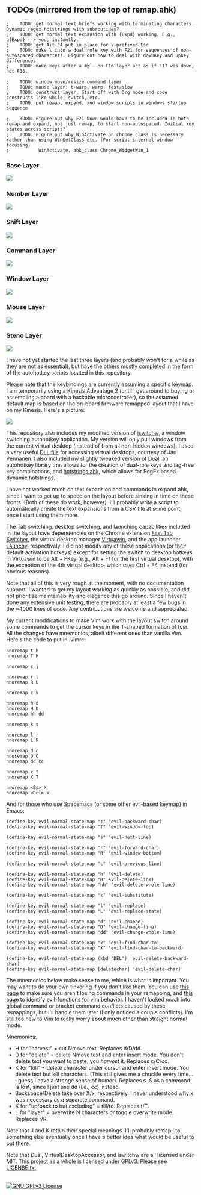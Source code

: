 ## TODOs (mirrored from the top of remap.ahk)

```
;    TODO: get normal text briefs working with terminating characters. Dynamic regex hotstrings with subroutines?
;    TODO: get normal text expansion with {Expd} working. E.g., u{Expd} --> you, instantly.
;    TODO: get Alt-F4 put in place for \-prefixed Esc
;    TODO: make \ into a dual role key with F21 for sequences of non-autospaced characters. Figure out how to deal with downKey and upKey differences 
;    TODO: make keys after a #@`~ on F16 layer act as if F17 was down, not F16.

;    TODO: window move/resize command layer
;    TODO: mouse layer: t-warp, warp, fast/slow
;    TODO: construct layer. Start off with Org mode and code constructs like while, switch, etc.
;    TODO: put remap, expand, and window scripts in windows startup sequence

;    TODO: Figure out why F21 Down would have to be included in both remap and expand, not just remap, to start non-autospaced. Initial key states across scripts?
;    TODO: Figure out why WinActivate on chrome class is necessary rather than using WinGetClass etc. (For script-internal window focusing)
;			WinActivate, ahk_class Chrome_WidgetWin_1
```

<h3>Base Layer</h3>
<img src = "https://steventammen.com/assets/images/keyboard-layouts/base.png">
<h3>Number Layer</h3>
<img src = "https://steventammen.com/assets/images/keyboard-layouts/num.png">
<h3>Shift Layer</h3>
<img src = "https://steventammen.com/assets/images/keyboard-layouts/shift.png">
<h3>Command Layer</h3>
<img src = "https://steventammen.com/assets/images/keyboard-layouts/command.png">
<h3>Window Layer</h3>
<img src = "https://steventammen.com/assets/images/keyboard-layouts/window.png">
<h3>Mouse Layer</h3>
<img src = "https://steventammen.com/assets/images/keyboard-layouts/mouse.png">
<h3>Steno Layer</h3>
<img src = "https://steventammen.com/assets/images/keyboard-layouts/steno.png">
<br/>

I have not yet started the last three layers (and probably won't for a while as they are not as essential), but have the others mostly completed in the form of the autohotkey scripts located in this repository.

Please note that the keybindings are currently assuming a specific keymap. I am temporarily using a Kinesis Advantage 2 (until I get around to buying or assembling a board with a hackable microcontroller), so the assumed default map is based on the on-board firmware remapped layout that I have on my Kinesis. Here's a picture:

<img src = "https://steventammen.com/assets/images/keyboard-layouts/kinesis.png"><br/>

This repository also includes my modified version of [iswitchw](https://github.com/tvjg/iswitchw), a window switching autohotkey application. My version will only pull windows from the current virtual desktop (instead of from all non-hidden windows). I used a very useful [DLL file](https://github.com/Ciantic/VirtualDesktopAccessor) for accessing virtual desktops, courtesy of Jari Pennanen. I also included my slightly tweaked version of [Dual](https://github.com/lydell/dual), an autohotkey library that allows for the creation of dual-role keys and lag-free key combinations, and [hotstrings.ahk](https://autohotkey.com/board/topic/114764-regex-dynamic-hotstrings/), which allows for RegEx based dynamic hotstrings.

I have not worked much on text expansion and commands in expand.ahk, since I want to get up to speed on the layout before sinking in time on these fronts. (Both of these do work, however). I'll probably write a script to automatically create the text expansions from a CSV file at some point, once I start using them more.

The Tab switching, desktop switching, and launching capabilities included in the layout have dependencies on the Chrome extension [Fast Tab Switcher](https://chrome.google.com/webstore/detail/fast-tab-switcher/jkhfenkikopkkpboaipgllclaaehgpjf), the virtual desktop manager [Virtuawin](http://virtuawin.sourceforge.net/), and the app launcher [Launchy](http://www.launchy.net/), respectively. I did not modify any of these applications (or their default activation hotkeys) except for setting the switch to desktop hotkeys in Virtuawin to be Alt + FKey (e.g., Alt + F1 for the first virtual desktop), with the exception of the 4th virtual desktop, which uses Ctrl + F4 instead (for obvious reasons).

Note that all of this is very rough at the moment, with no documentation support. I wanted to get my layout working as quickly as possible, and did not prioritize maintainability and elegance this go around. Since I haven't done any extensive unit testing, there are probably at least a few bugs in the ~4000 lines of code. Any contributions are welcome and appreciated.

My current modifications to make Vim work with the layout switch around some commands to get the cursor keys in the T-shaped formation of tcsr. All the changes have mnemonics, albeit different ones than vanilla Vim. Here's the code to put in .vimrc:

```
nnoremap t h
nnoremap T H

nnoremap s j

nnoremap r l
nnoremap R L

nnoremap c k

nnoremap h d
nnoremap H D
nnoremap hh dd

nnoremap k s

nnoremap l r
nnoremap L R

nnoremap d c
nnoremap D C
nnoremap dd cc

nnoremap x t
nnoremap X T

nnoremap <Bs> X
nnoremap <Del> x
```

And for those who use Spacemacs (or some other evil-based keymap) in Emacs:

```
(define-key evil-normal-state-map "t" 'evil-backward-char)
(define-key evil-normal-state-map "T" 'evil-window-top)

(define-key evil-normal-state-map "s" 'evil-next-line)

(define-key evil-normal-state-map "r" 'evil-forward-char)
(define-key evil-normal-state-map "R" 'evil-window-bottom)

(define-key evil-normal-state-map "c" 'evil-previous-line)

(define-key evil-normal-state-map "h" 'evil-delete)
(define-key evil-normal-state-map "H" evil-delete-line)
(define-key evil-normal-state-map "hh" 'evil-delete-whole-line)

(define-key evil-normal-state-map "k" 'evil-substitute)

(define-key evil-normal-state-map "l" 'evil-replace)
(define-key evil-normal-state-map "L" 'evil-replace-state)

(define-key evil-normal-state-map "d" 'evil-change)
(define-key evil-normal-state-map "D" 'evil-change-line)
(define-key evil-normal-state-map "dd" 'evil-change-whole-line)

(define-key evil-normal-state-map "x" 'evil-find-char-to)
(define-key evil-normal-state-map "X" 'evil-find-char-to-backward)

(define-key evil-normal-state-map (kbd "DEL") 'evil-delete-backward-char)
(define-key evil-normal-state-map [deletechar] 'evil-delete-char)
```

The mnemonics below make sense to me, which is what is important. You may want to do your own tinkering if you don't like them. You can use [this page](https://vimhelp.appspot.com/index.txt.html) to make sure you aren't losing commands in your remapping, and [this page](https://github.com/emacsmirror/evil/blob/master/evil-maps.el) to identify evil-functions for vim behavior. I haven't looked much into global command or bracket command conflicts caused by these remappings, but I'll handle them later (I only noticed a couple conflicts). I'm still too new to Vim to really worry about much other than straight normal mode.

Mnemonics:

- H for "harvest" = cut Nmove text. Replaces d/D/dd.
- D for "delete" = delete Nmove text and enter insert mode. You don't delete text you want to paste, you *harvest* it. Replaces c/C/cc.
- K for "kill" = delete character under cursor and enter insert mode. You delete text but kill characters. (This still gives me a chuckle every time... I guess I have a strange sense of humor). Replaces s. S as a command is lost, since I just use dd (i.e., cc) instead.
- Backspace/Delete take over X/x, respectively. I never understood why x was necessary as a separate command.
- X for "up/back to but excluding" = till/to. Replaces t/T.
- L for "layer" = overwrite N characters or toggle overwrite mode. Replaces r/R.

Note that J and K retain their special meanings. I'll probably remap j to something else eventually once I have a better idea what would be useful to put there.

Note that Dual, VirtualDesktopAccessor, and iswitchw are all licensed under MIT. This project as a whole is licensed under GPLv3. Please see [LICENSE.txt](https://github.com/StevenTammen/hieam/blob/master/LICENSE).

<br/>
<a rel="license", href="http://www.gnu.org/licenses/gpl.html"><img src="http://www.gnu.org/graphics/gplv3-88x31.png", alt="GNU GPLv3 License")></a>
